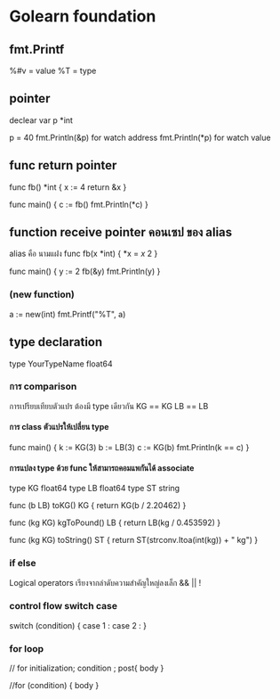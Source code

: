 # Golearn foundation

## fmt.Printf

%#v = value
%T = type

## pointer

declear var p \*int

p = 40
fmt.Println(&p) for watch address
fmt.Println(\*p) for watch value

## func return pointer

func fb() \*int {
x := 4
return &x
}

func main() {
c := fb()
fmt.Println(\*c)
}

## function receive pointer คอนเซป ของ alias

alias คือ นามแฝง
func fb(x *int) {
*x = _x_ 2
}

func main() {
y := 2
fb(&y)
fmt.Println(y)
}

### (new function)

a := new(int)
fmt.Printf("%T", a)

## type declaration

type YourTypeName float64

### การ comparison

การเปรียบเทียบตัวแปร ต้องมี type เดียวกัน
KG == KG
LB == LB

#### การ class ตัวแปรให้เปลี่ยน type

func main() {
k := KG(3)
b := LB(3)
c := KG(b)
fmt.Println(k == c)
}

#### การแปลง type ด้วย func ให้สามารถคอมแพกันได้ associate

type KG float64
type LB float64
type ST string

func (b LB) toKG() KG {
return KG(b / 2.20462)
}

func (kg KG) kgToPound() LB {
return LB(kg / 0.453592)
}

func (kg KG) toString() ST {
return ST(strconv.Itoa(int(kg)) + " kg")
}

### if else

Logical operators เรียงจากลำดับความสำคัญใหญ่ลงเล็ก
&&
||
!

### control flow switch case

switch (condition) {
case 1 :
case 2 :
}

### for loop

// for initialization; condition ; post{
body
}

//for (condition) {
body
}
